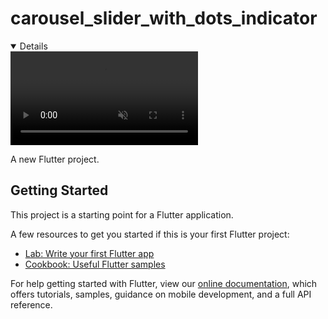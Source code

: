# carousel_slider_with_dots_indicator

<div>
<details open class="details-reset border rounded-2">
<video src="https://github.com/ahmed9107/carousel_slider_with_dots_indicator/blob/main/Preview.mp4" data-canonical-src="https://github.com/ahmed9107/carousel_slider_with_dots_indicator/blob/main/Preview.mp4" controls="controls" muted="muted" class="d-block rounded-bottom-2 border-top width-fit" style="max-height:640px;">
</video>
</details>
</div>

A new Flutter project.

## Getting Started

This project is a starting point for a Flutter application.

A few resources to get you started if this is your first Flutter project:

- [Lab: Write your first Flutter app](https://flutter.dev/docs/get-started/codelab)
- [Cookbook: Useful Flutter samples](https://flutter.dev/docs/cookbook)

For help getting started with Flutter, view our
[online documentation](https://flutter.dev/docs), which offers tutorials,
samples, guidance on mobile development, and a full API reference.
